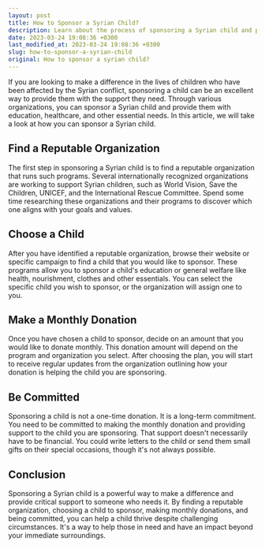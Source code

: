 ```yaml
---
layout: post
title: How to Sponsor a Syrian Child?
description: Learn about the process of sponsoring a Syrian child and provide them with the support they need to thrive.
date: 2023-03-24 19:08:36 +0300
last_modified_at: 2023-03-24 19:08:36 +0300
slug: how-to-sponsor-a-syrian-child
original: How to sponsor a syrian child?
---
```

If you are looking to make a difference in the lives of children who have been affected by the Syrian conflict, sponsoring a child can be an excellent way to provide them with the support they need. Through various organizations, you can sponsor a Syrian child and provide them with education, healthcare, and other essential needs. In this article, we will take a look at how you can sponsor a Syrian child.

## Find a Reputable Organization

The first step in sponsoring a Syrian child is to find a reputable organization that runs such programs. Several internationally recognized organizations are working to support Syrian children, such as World Vision, Save the Children, UNICEF, and the International Rescue Committee. Spend some time researching these organizations and their programs to discover which one aligns with your goals and values.

## Choose a Child

After you have identified a reputable organization, browse their website or specific campaign to find a child that you would like to sponsor. These programs allow you to sponsor a child's education or general welfare like health, nourishment, clothes and other essentials. You can select the specific child you wish to sponsor, or the organization will assign one to you.

## Make a Monthly Donation

Once you have chosen a child to sponsor, decide on an amount that you would like to donate monthly. This donation amount will depend on the program and organization you select. After choosing the plan, you will start to receive regular updates from the organization outlining how your donation is helping the child you are sponsoring.

## Be Committed

Sponsoring a child is not a one-time donation. It is a long-term commitment. You need to be committed to making the monthly donation and providing support to the child you are sponsoring. That support doesn't necessarily have to be financial. You could write letters to the child or send them small gifts on their special occasions, though it's not always possible.

## Conclusion

Sponsoring a Syrian child is a powerful way to make a difference and provide critical support to someone who needs it. By finding a reputable organization, choosing a child to sponsor, making monthly donations, and being committed, you can help a child thrive despite challenging circumstances. It's a way to help those in need and have an impact beyond your immediate surroundings.